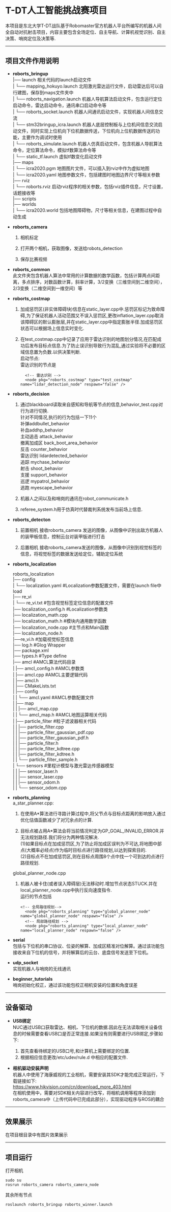 # T-DT人工智能挑战赛项目   
   
本项目是东北大学T-DT战队基于Robomaster官方机器人平台所编写的机器人间全自动对抗射击项目，内容主要包含全场定位、自主导航、计算机视觉识别、自主决策、哨岗定位及决策等.   
   
------   
   
## 项目文件作用说明   
   
- **roborts_bringup**   
  |── launch 相关代码的launch启动文件   
  |  └── mapping_hokuyo.launch 北阳激光雷达运行文件，启动雷达后可以自行建图，保存到maps文件夹中   
  |  └── roborts_navigation.launch 机器人导航算法启动文件，包含运行定位启动命令，雷达启动命令，通讯串口启动命令等   
  |  └── roborts_socket.launch 机器人间通讯启动文件，实现机器人间信息交流   
  |  └── stm32bringup_icra.launch 机器人底层控制板与上位机间信息交流启动文件，同时实现上位机向下位机数据传送，下位机向上位机数据传送的功能，主要作为调试时使用   
  |  └── roborts_simulate.launch 机器人仿真启动文件，包含机器人导航算法命令，定位算法命令，模拟tf数算法命令等   
  |  └── static_tf.launch 虚拟tf数变化启动文件   
  |── maps   
  |  └── icra2020.pgm 地图图片文件，可以插入到rviz中作为虚拟地图   
  |  └── icra2020.yaml 地图参数文件，包括建图时地图边界尺寸等相关参数   
  |── rviz   
  |  └── roborts.rviz 启动rviz程序的相关参数，包括rviz插件信息，尺寸设置，话题接收等   
  |── scripts   
  |── worlds   
  |  └── icra2020.world 包括地图障碍物，尺寸等相关信息，在建图过程中自动生成   
   
- **roborts_camera**    
   
  1. 相机标定   
   
  2. 打开两个相机，获取图像，发送给robots_detection   
   
  3. 保存比赛视频   
   
- **roborts_common**   
  此文件夹包含机器人算法中常用的计算数据的数学函数，包括计算两点间距离，多点排序，对数函数计算，斜率计算，3/2变换（三维空间到二维空间），2/3变换（二维空间到一维空间）等   
   
     
   
- **roborts_costmap**   
   
  1. 加成惩罚区(非实体障碍块)信息在static_layer.cpp中.惩罚区标记为致命障碍,为了保证机器人活动范围又不误入惩罚区,更改inflation_layer.cpp取消该障碍区的默认膨胀层,并在static_layer.cpp中指定膨胀半径.加成惩罚区状态可以根据场上信息实时变化.   
   
  2. 在test_costmap.cpp中记录了应用于雷达识别的地图划分情况,在匹配成功后发布目标点信息.为了防止误识别导致行为混乱,通过实验将不必要的区域信息置为负数.以供决策判断.   
     启动节点:   
     雷达识别的节点是   
   
     ```   
       <!-- 雷达识别 -->   
       <node pkg="roborts_costmap" type="test_costmap" name="lidar_detection_node" respawn="false" />   
     ```   
   
- **roborts_decision**   
   
  1. 通过blackboard读取来自感知和导航等节点的信息,behavior_test.cpp对行为进行切换.   
     针对不同情况,执行的行为包括一下11个   
     补弹addbullet_behavior   
     补血addhp_behavior   
     主动追击 attack_behavior    
     撤离加成区 back_boot_area_behavior   
     反击 counter_behavior   
     雷达识别 lidardetected_behavior   
     追踪 mychase_behavior    
     射击 shoot_behavior    
     支援 support_behavior   
     巡逻 mypatrol_behavior   
     逃跑 myescape_behavior   
   
  2. 机器人之间以及和哨岗的通讯在robot_communicate.h   
   
  3. referee_system.h用于仿真时代替裁判系统发布当前场上信息.   
   
   
     
   
- **roborts_detecton**   
   
  1. 前置相机 接收roborts_camera 发送的图像，从图像中识别出敌方机器人的装甲板信息，控制云台对装甲版进行打击   
   
  2. 后置相机 接收roborts_camera发送的图像，从图像中识别到视觉标签的信息，将视觉标签的数据发送给定位，辅助定位系统   
   
- **roborts_localization**   
   
  roborts_localization   
  |── config   
  |  └── localization.yaml  #Localization参数配置文件，需要在launch file中load   
  |── re_vi   
  |  └── re_vi.txt               #包含视觉标签定位信息的配置文件   
  |── localization_config.h  #Localization参数类   
  |── localization_math.cpp     
  |── localization_math.h    #模块内通用数学函数   
  |── localization_node.cpp  #主节点和Main函数   
  |── localization_node.h       
  |──re_vi.h                         #加载视觉标签信息    
  |── log.h                  #Glog Wrapper   
  |── package.xml   
  |── types.h                #Type define   
  |── amcl                   #AMCL算法代码目录   
  |  |── amcl_config.h      #AMCL参数类   
  |  |── amcl.cpp           #AMCL主要逻辑代码   
  |  |── amcl.h   
  |  |── CMakeLists.txt       
  |  |── config   
  |  |  └── amcl.yaml      #AMCL参数配置文件   
  |  |── map   
  |  |  |── amcl_map.cpp      
  |  |  └── amcl_map.h     #AMCL地图运算相关代码   
  |  |── particle_filter    #粒子滤波器相关代码   
  |  |  |── particle_filter.cpp   
  |  |  |── particle_filter_gaussian_pdf.cpp   
  |  |  |── particle_filter_gaussian_pdf.h   
  |  |  |── particle_filter.h   
  |  |  |── particle_filter_kdtree.cpp   
  |  |  |── particle_filter_kdtree.h   
  |  |  └── particle_filter_sample.h   
  |  └── sensors            #里程计模型与激光雷达传感器模型   
  |  |  |── sensor_laser.h   
  |  |  |── sensor_laser.cpp   
  |  |  |── sensor_odom.h   
  |  |  └── sensor_odom.cpp   
   
- **roborts_planning**   
  a_star_planner.cpp:   
   
  1. 在使用A*算法进行寻路计算过程中,将父节点与目标点距离的影响放入通过优化估值函数减少了对冗余点的计算.   
   
  2. 目标点被占用A*算法会将当前情况判定为GP_GOAL_INVALID_ERROR.并无法规划路径.我们将分为两种情况解决.   
     (1)如果目标点在加成惩罚区,为了防止将加成区误判为不可达,将地图中部点(大概率必经点)作为临时目标点进行路径规划,以达到探索目的.   
     (2)目标点不在加成惩罚区,则在目标点周围8个点中找一个可到达的点进行路径规划.   
   
  global_planner_node.cpp   
   
  1. 机器人被卡住(或者误入障碍层)无法移动时.增加节点状态STUCK.并在local_planner_node.cpp中执行反向速度指令.   
     运行的节点包括   
   
     ```   
     <!-- 全局路径规划-->   
       <node pkg="roborts_planning" type="global_planner_node" name="global_planner_node" respawn="false" />   
       <!-- 局部路径规划 -->   
       <node pkg="roborts_planning" type="local_planner_node" name="local_planner_node" respawn="false" />   
     ```   
   
- **serial**   
  包括与下位机的串口协议、位姿的解算、加成区精准对位解算。通过该功能包接收来自下位机的信号，并将解算后的云台、底盘信号发送至下位机。   
   
- **udp_socket**   
  实现机器人与哨岗的无线通讯   
   
- **beginner_tutorials**   
  哨岗初始化校正，通过该功能包校正相机安装的位置和角度误差   
   
------   
   
## 设备驱动   
   
- **USB绑定**   
  NUC通过USB口获取雷达、相机、下位机的数据.因此在无法读取相关设备信息的时候需要查看USB口是否正常连接.如果没有则需要进行USB绑定,步骤如下:   
   
  1. 首先查看待绑定的USB口号,和计算机上需要绑定的位置.   
  2. 根据相应信息更改/etc/udev/rule.d 中相应的配置文件.   
   
     
   
- **相机驱动安装声明**   
  机器人中使用了海康威视的工业相机，需要安装其SDK才能完成正常运行，下载链接如下:   
  https://www.hikvision.com/cn/download_more_403.html   
  在相机使用中，需要对SDK相关内容进行改写，将相机调用等程序添加到roborts_camera中（上传代码中已完成此部分），实现驱动程序与ROS的耦合   
   
------   
   
## 效果展示   
   
在项目根目录中有图片效果展示   
   
------   
   
## 项目运行   
   
打开相机   
   
```   
sudo su    
rosrun roborts_camera roborts_camera_node   
```   
   
其余所有节点   
   
```   
roslaunch roborts_bringup roborts_winner.launch    
```   
   
   
   
   
   
   
   